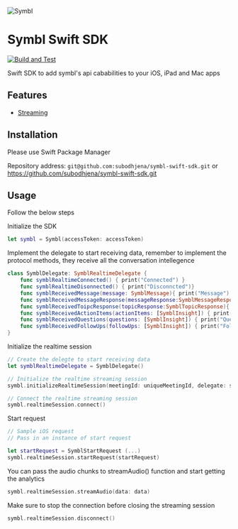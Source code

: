 ![Symbl](https://avatars.githubusercontent.com/u/61848556)

# Symbl Swift SDK

[![Build and Test](https://github.com/subodhjena/symbl-swift-sdk/actions/workflows/build-and-test.yml/badge.svg)](https://github.com/subodhjena/symbl-swift-sdk/actions/workflows/build-and-test.yml)

Swift SDK to add symbl's api cababilities to your iOS, iPad and Mac apps

## Features

- [Streaming](https://docs.symbl.ai/docs/streamingapi/introduction)

## Installation

Please use Swift Package Manager

Repository address: `git@github.com:subodhjena/symbl-swift-sdk.git` or <https://github.com/subodhjena/symbl-swift-sdk.git>

## Usage

Follow the below steps

Initialize the SDK

```swift
let symbl = Symbl(accessToken: accessToken)
```

Implement the delegate to start receiving data, remember to implement the protocol methods, they receive all the conversation intellegence

```swift
class SymblDelegate: SymblRealtimeDelegate {
    func symblRealtimeConnected() { print("Connected") }
    func symblRealtimeDisonnected() { print("Disconncted")}
    func symblReceivedMessage(message: SymblMessage){ print("Message") }
    func symblReceivedMessageResponse(messageResponse:SymblMessageResponse) { print("MessageResponse") }
    func symblReceivedToipcResponse(topicResponse:SymblTopicResponse){ print("TopicResponse") }
    func symblReceivedActionItems(actionItems: [SymblInsight]) { print("Action Items") }
    func symblReceivedQuestions(questions: [SymblInsight]) { print("Questions") }
    func symblReceivedFollowUps(followUps: [SymblInsight]) { print("Follow ups") }
}
```

Initialize the realtime session

```swift
// Create the delegte to start receiving data
let symblRealtimeDelegate = SymblDelegate()

// Initialize the realtime streaming session
symbl.initializeRealtimeSession(meetingId: uniqueMeetingId, delegate: symblRealtimeDelegate)

// Connect the realtime streaming session
symbl.realtimeSession.connect()
```

Start request

```swift
// Sample iOS request
// Pass in an instance of start request

let startRequest = SymblStartRequest (...)
symbl.realtimeSession.startRequest(startRequest)
```

You can pass the audio chunks to streamAudio() function and start getting the analytics

```swift
symbl.realtimeSession.streamAudio(data: data)
```

Make sure to stop the connection before closing the streaming session

```swift
symbl.realtimeSession.disconnect()
```
